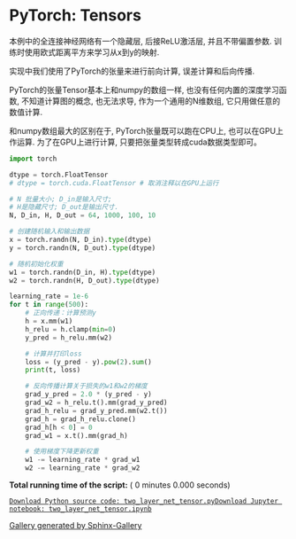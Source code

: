 # PyTorch: Tensors

本例中的全连接神经网络有一个隐藏层, 后接ReLU激活层, 并且不带偏置参数. 训练时使用欧式距离平方来学习从x到y的映射.

实现中我们使用了PyTorch的张量来进行前向计算, 误差计算和后向传播.

PyTorch的张量Tensor基本上和numpy的数组一样, 也没有任何内置的深度学习函数, 不知道计算图的概念, 也无法求导, 作为一个通用的N维数组, 它只用做任意的数值计算.

和numpy数组最大的区别在于, PyTorch张量既可以跑在CPU上, 也可以在GPU上作运算. 为了在GPU上进行计算, 只要把张量类型转成cuda数据类型即可。

```py
import torch

dtype = torch.FloatTensor
# dtype = torch.cuda.FloatTensor # 取消注释以在GPU上运行

# N 批量大小; D_in是输入尺寸;
# H是隐藏尺寸; D_out是输出尺寸.
N, D_in, H, D_out = 64, 1000, 100, 10

# 创建随机输入和输出数据
x = torch.randn(N, D_in).type(dtype)
y = torch.randn(N, D_out).type(dtype)

# 随机初始化权重
w1 = torch.randn(D_in, H).type(dtype)
w2 = torch.randn(H, D_out).type(dtype)

learning_rate = 1e-6
for t in range(500):
    # 正向传递：计算预测y
    h = x.mm(w1)
    h_relu = h.clamp(min=0)
    y_pred = h_relu.mm(w2)

    # 计算并打印loss
    loss = (y_pred - y).pow(2).sum()
    print(t, loss)

    # 反向传播计算关于损失的w1和w2的梯度
    grad_y_pred = 2.0 * (y_pred - y)
    grad_w2 = h_relu.t().mm(grad_y_pred)
    grad_h_relu = grad_y_pred.mm(w2.t())
    grad_h = grad_h_relu.clone()
    grad_h[h < 0] = 0
    grad_w1 = x.t().mm(grad_h)

    # 使用梯度下降更新权重
    w1 -= learning_rate * grad_w1
    w2 -= learning_rate * grad_w2

```

**Total running time of the script:** ( 0 minutes 0.000 seconds)

[`Download Python source code: two_layer_net_tensor.py`](../../_downloads/two_layer_net_tensor.py)[`Download Jupyter notebook: two_layer_net_tensor.ipynb`](../../_downloads/two_layer_net_tensor.ipynb)

[Gallery generated by Sphinx-Gallery](https://sphinx-gallery.readthedocs.io)